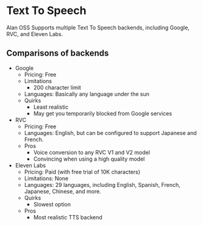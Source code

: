 # Text To Speech

Alan OSS Supports multiple Text To Speech backends, including Google, RVC, and Eleven Labs.

## Comparisons of backends

* Google
    * Pricing: Free
    * Limitations
        * 200 character limit
    * Languages: Basically any language under the sun
    * Quirks
        * Least realistic
        * May get you temporarily blocked from Google services
* RVC
    * Pricing: Free
    * Languages: English, but can be configured to support Japanese and French.
    * Pros
        * Voice conversion to any RVC V1 and V2 model
        * Convincing when using a high quality model
* Eleven Labs
    * Pricing: Paid (with free trial of 10K characters)
    * Limitations: None
    * Languages: 29 languages, including English, Spanish, French, Japanese, Chinese, and more.
    * Quirks
        * Slowest option
    * Pros
        * Most realistic TTS backend